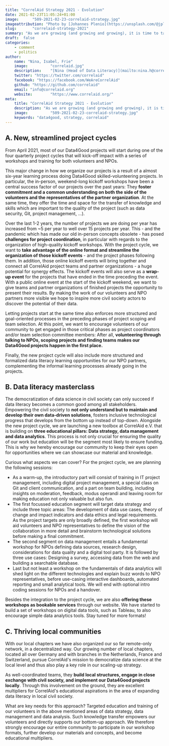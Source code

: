 ```yaml
---
title: "CorrelAid Strategy 2021 - Evolution"
date: 2021-02-23T11:05:24+01:00
image:      "509-2021-02-23-correlaid-strategy.jpg"
imageattribution: "Photo by [Johannes Plenio](https://unsplash.com/@jplenio?utm_source=unsplash&amp;utm_medium=referral&amp;utm_content=creditCopyText) on [Unsplash](https://unsplash.com/s/photos/strategy?utm_source=unsplash&amp;utm_medium=referral&amp;utm_content=creditCopyText)"
slug:       "correlaid-strategy-2021"
summary: "As we are growing (and growing and growing), it is time to tackle old challenges with a shifted mindset: With 1,600 members, 15 local chapters, 18 projects a year and a never ending stream of workshops, events and conferences, we need to scale up existing processes to accommodate for growing target groups. Both in our work with data analysts, scientists and enthusiasts and NPOs with a data-mindset, we want to become more effective and efficient, opening the doors to new fundraising and partnership opportunities."
draft:  false
categories:       
    - comment
    - politics
author: 
    name: "Nina, Isabel, Frie"
    image:          "correlaid.jpg"
    description:    "[Nina (Head of Data Literacy)](mailto:nina.h@correlaid.org), [Isabel (Head of Community Management)](mailto:isabel.w@correlaid.org) and [Frie (COO)](mailto:frie.p@correlaid.org) are the three full-time employees of CorrelAid and make up the - currently remote - Berlin office of CorrelAid."
    twitter: "https://twitter.com/correlaid"
    facebook: "https://facebook.com/WeAreCorrelAid"
    github: "https://github.com/correlaid"
    email: "info@correlaid.org"
    website:        "https://www.correlaid.org/"
meta:
    title: "CorrelAid Strategy 2021 - Evolution"
    description: "As we are growing (and growing and growing), it is time to tackle old challenges with a shifted mindset: With 1,600 members, 15 local chapters, 18 projects a year and a never ending stream of workshops, events and conferences, we need to scale up existing processes to accommodate for growing target groups. Both in our work with data analysts, scientists and enthusiasts and NPOs with a data-mindset, we want to become more effective and efficient, opening the doors to new fundraising and partnership opportunities."
    image:          "509-2021-02-23-correlaid-strategy.jpg"
    keywords: "data4good, strategy, correlaid"
---
```


## A. New, streamlined project cycles
From April 2021, most of our Data4Good projects will start during one of the four quarterly project cycles that will kick-off impact with a series of workshops and training for both volunteers and NPOs. 

This major change in how we organize our projects is a result of a almost six-year learning process doing Data4Good skilled-volunteering projects. In particular, the in-person, weekend-long kickoff workshops have been a central success factor of our projects over the past years: They **foster commitment and a common understanding on both the side of the volunteers and the representatives of the partner organization**. At the same time, they offer the time and space for the transfer of knowledge and skills which are important to the quality of the project (such as data security, Git, project management, …). 

Over the last 1-2 years, the number of projects we are doing per year has increased from ~5 per year to well over 15 projects per year. This - and the pandemic which has made our old in-person concepts obsolete - has posed **challenges for project coordination**, in particular with regards to the organization of high-quality kickoff workshops. With the project cycle, we want to **take advantage of the online format and streamline the organization of those kickoff events** - and the project phases following them. In addition, those online kickoff events will bring together and connect all CorrelAid project teams and partner organizations - a huge potential for synergy effects. The kickoff events will also serve as a **wrap-up event** for the projects that have ended in the time preceding the event. With a public online event at the start of the kickoff weekend, we want to give teams and partner organizations of finished projects the opportunity to present their results. By making the work of our volunteers and NPO partners more visible we hope to inspire more civil society actors to discover the potential of their data. 

Letting projects start at the same time also enforces more structured and goal-oriented processes in the preceding phases of project scoping and team selection. At this point, we want to encourage volunteers of our community to get engaged in those critical phases as project coordinators and/or team selection committee members: After all, **volunteering through talking to NPOs, scoping projects and finding teams makes our Data4Good projects happen in the first place.** 

Finally, the new project cycle will also include more structured and formalized data literacy learning opportunities for our NPO partners, complementing the informal learning processes already going in the projects. 


## B. Data literacy masterclass
The democratization of data science in civil society can only succeed if data literacy becomes a common good among all stakeholders. Empowering the civil society to **not only understand but to maintain and develop their own data-driven solutions**, fosters inclusive technological progress that develops from the bottom up instead of top-down. Alongside the new project cycle, we are launching a new toolbox at CorrelAid e.V. that is building on **three educational pillars: Data strategy, data management and data analytics**. This process is not only crucial for ensuring the quality of our work but education will be the segment most likely to ensure funding. This is why we hereby encourage our community to keep their eyes open for opportunities where we can showcase our material and knowledge. 

Curious what aspects we can cover? For the project cycle, we are planning the following sessions: 

- As a warm-up, the introductory part will consist of training in IT project management, including digital project management, a special class on Git and client communication, and a part on team building, including insights on moderation, feedback, modus operandi and leaving room for making education not only valuable but also fun. 
- The first focussed education segment will target data strategy and include three topic areas: The development of data use cases, theory of change and impact indicators and data ethics and legal requirements. As the project targets are only broadly defined, the first workshop will aid volunteers and NPO representatives to define the vision of the collaboration in more detail and brainstorm technological solutions before making a final commitment. 
- The second segment on data management entails  a fundamental workshop for NPOs defining data sources, research design, considerations for data quality and a digital tool party. It is followed by three use cases: Designing a survey, accessing data from the web and building a searchable database. 
- Last but not least a workshop on the fundamentals of data analytics will shed light on the different technologies and explain buzz words to NPO representatives, before use-casing interactive dashboards, automated reporting and small analytical tools. We will end with optional intro coding sessions for NPOs and a handover.

Besides the integration to the project cycle, we are also **offering these workshops as bookable services** through our website. We have started to build a set of workshops on digital data tools, such as Tableau, to also encourage simple data analytics tools. Stay tuned for more formats!

## C. Thriving local communities

With our local chapters we have also organized our so far remote-only network, in a decentralized way. Our growing number of local chapters, located all over Germany and with branches in the Netherlands, France and Switzerland, pursue CorrelAid's mission to democratize data science at the local level and thus also play a key role in our scaling-up strategy. 

As well-coordinated teams, they **build local structures, engage in close exchange with civil society, and implement our Data4Good projects locally**. Through this involvement on the ground, they are excellent multipliers for CorrelAid's educational aspirations in the area of expanding data literacy in local civil society. 

What are key needs for this approach? Targeted education and training of our volunteers in the above mentioned areas of data strategy, data management and data analysis. Such knowledge transfer empowers our volunteers and directly supports our bottom-up approach. We therefore strongly encourage our entire community to participate in our workshop formats, further develop our materials and concepts, and become educational multipliers.
